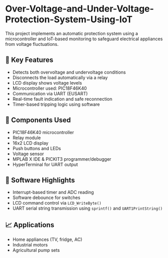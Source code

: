 # Over-Voltage-and-Under-Voltage-Protection-System-Using-IoT
This project implements an automatic protection system using a microcontroller and IoT-based monitoring to safeguard electrical appliances from voltage fluctuations.

## 📌 Key Features
- Detects both overvoltage and undervoltage conditions
- Disconnects the load automatically via a relay
- LCD display shows voltage levels
- Microcontroller used: PIC18F46K40
- Communication via UART (EUSART)
- Real-time fault indication and safe reconnection
- Timer-based tripping logic using software

## 🔧 Components Used
- PIC18F46K40 microcontroller
- Relay module
- 16x2 LCD display
- Push buttons and LEDs
- Voltage sensor
- MPLAB X IDE & PICKIT3 programmer/debugger
- HyperTerminal for UART output

## 🧠 Software Highlights
- Interrupt-based timer and ADC reading
- Software debounce for switches
- LCD command control via `LCD_WriteByte()`
- UART serial string transmission using `sprintf()` and `UART1PrintString()`

## 📈 Applications
- Home appliances (TV, fridge, AC)
- Industrial motors
- Agricultural pump sets
